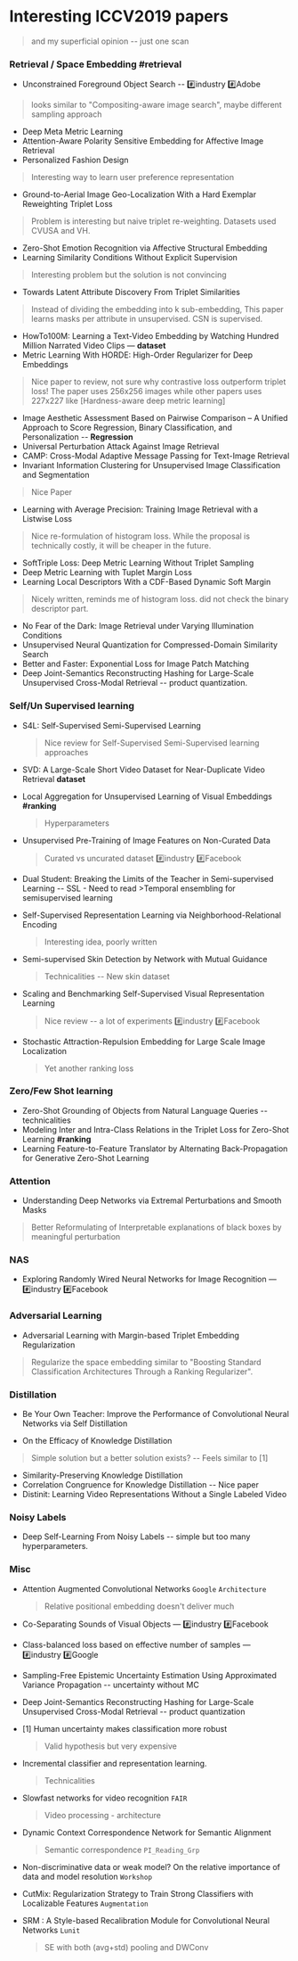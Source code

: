 # Interesting ICCV2019 papers
> and my superficial opinion -- just one scan

### Retrieval / Space Embedding #retrieval
* Unconstrained Foreground Object Search -- :hash:industry :hash:Adobe 

 >looks similar to "Compositing-aware image search", maybe different sampling approach
* Deep Meta Metric Learning 
* Attention-Aware Polarity Sensitive Embedding for Affective Image Retrieval
* Personalized Fashion Design
> Interesting way to learn user preference representation

* Ground-to-Aerial Image Geo-Localization With a Hard Exemplar Reweighting Triplet Loss
> Problem is interesting but naive triplet re-weighting. Datasets used CVUSA and  VH.
* Zero-Shot Emotion Recognition via Affective Structural Embedding
* Learning Similarity Conditions Without Explicit Supervision
> Interesting problem but the solution is not convincing
* Towards Latent Attribute Discovery From Triplet Similarities
> Instead of dividing the embedding into k sub-embedding, This paper learns masks per attribute in unsupervised. CSN is supervised.
* HowTo100M: Learning a Text-Video Embedding by Watching Hundred Million Narrated Video Clips — **dataset**
* Metric Learning With HORDE: High-Order Regularizer for Deep Embeddings
> Nice paper to review, not sure why contrastive loss outperform triplet loss! The paper uses 256x256 images while other papers uses 227x227 like [Hardness-aware deep metric learning]
* Image Aesthetic Assessment Based on Pairwise Comparison – A Unified Approach to Score Regression, Binary Classification, and Personalization -- **Regression**
* Universal Perturbation Attack Against Image Retrieval
* CAMP: Cross-Modal Adaptive Message Passing for Text-Image Retrieval
* Invariant Information Clustering for Unsupervised Image Classification and Segmentation
> Nice Paper
* Learning with Average Precision: Training Image Retrieval with a Listwise Loss
> Nice re-formulation of histogram loss. While the proposal is technically costly, it will be cheaper in the future.
* SoftTriple Loss: Deep Metric Learning Without Triplet Sampling
* Deep Metric Learning with Tuplet Margin Loss
* Learning Local Descriptors With a CDF-Based Dynamic Soft Margin
> Nicely written, reminds me of histogram loss. did not check the binary descriptor part.
* No Fear of the Dark: Image Retrieval under Varying Illumination Conditions
* Unsupervised Neural Quantization for Compressed-Domain Similarity Search
* Better and Faster: Exponential Loss for Image Patch Matching
* Deep Joint-Semantics Reconstructing Hashing for Large-Scale Unsupervised Cross-Modal Retrieval -- product quantization.

### Self/Un Supervised learning 

* S4L: Self-Supervised Semi-Supervised Learning
	> Nice review for Self-Supervised Semi-Supervised learning approaches

* SVD: A Large-Scale Short Video Dataset for Near-Duplicate Video Retrieval **dataset**
* Local Aggregation for Unsupervised Learning of Visual Embeddings **#ranking**
	> Hyperparameters
* Unsupervised Pre-Training of Image Features on Non-Curated Data 
	> Curated vs uncurated dataset :hash:industry :hash:Facebook 

* Dual Student: Breaking the Limits of the Teacher in Semi-supervised Learning -- SSL - Need to read >Temporal ensembling for semisupervised learning

* Self-Supervised Representation Learning via Neighborhood-Relational Encoding
	> Interesting idea, poorly written

* Semi-supervised Skin Detection by Network with Mutual Guidance
	> Technicalities -- New skin dataset

* Scaling and Benchmarking Self-Supervised Visual Representation Learning 
	> Nice review -- a lot of experiments :hash:industry :hash:Facebook

* Stochastic Attraction-Repulsion Embedding for Large Scale Image Localization
	> Yet another ranking loss

### Zero/Few Shot learning 

* Zero-Shot Grounding of Objects from Natural Language Queries -- technicalities
* Modeling Inter and Intra-Class Relations in the Triplet Loss for Zero-Shot Learning **#ranking**
* Learning Feature-to-Feature Translator by Alternating Back-Propagation for Generative Zero-Shot Learning

### Attention 
* Understanding Deep Networks via Extremal Perturbations and Smooth Masks 

> Better Reformulating of Interpretable explanations of black boxes by meaningful perturbation

### NAS
* Exploring Randomly Wired Neural Networks for Image Recognition — :hash:industry :hash:Facebook

### Adversarial Learning

* Adversarial Learning with Margin-based Triplet Embedding Regularization

> Regularize the space embedding similar to "Boosting Standard Classification Architectures Through a Ranking Regularizer".

### Distillation
* Be Your Own Teacher: Improve the Performance of Convolutional Neural Networks via Self Distillation

* On the Efficacy of Knowledge Distillation
> Simple solution but a better solution exists? -- Feels similar to [1]

* Similarity-Preserving Knowledge Distillation
* Correlation Congruence for Knowledge Distillation -- Nice paper
* Distinit: Learning Video Representations Without a Single Labeled Video

### Noisy Labels
* Deep Self-Learning From Noisy Labels -- simple but too many hyperparameters.

### Misc
* Attention Augmented Convolutional Networks `Google` `Architecture`
	> Relative positional embedding doesn't deliver much
	
* Co-Separating Sounds of Visual Objects — :hash:industry :hash:Facebook 
* Class-balanced loss based on effective number of samples — :hash:industry :hash:Google
* Sampling-Free Epistemic Uncertainty Estimation Using Approximated Variance Propagation -- uncertainty without MC
* Deep Joint-Semantics Reconstructing Hashing for Large-Scale Unsupervised Cross-Modal Retrieval -- product quantization

* [1] Human uncertainty makes classification more robust
	> Valid hypothesis but very expensive

* Incremental classifier and representation learning.
	> Technicalities
* Slowfast networks for video recognition `FAIR`
	> Video processing - architecture
* Dynamic Context Correspondence Network for Semantic Alignment
	> Semantic correspondence `PI_Reading_Grp`
* Non-discriminative data or weak model? On the relative importance of data and model resolution `Workshop` 
* CutMix: Regularization Strategy to Train Strong Classifiers with Localizable Features `Augmentation`
* SRM : A Style-based Recalibration Module for Convolutional Neural Networks `Lunit`
	> SE with both (avg+std) pooling and DWConv